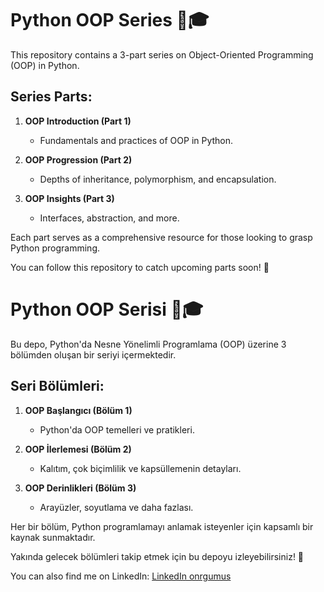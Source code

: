 # Python OOP Series 🐍🎓

This repository contains a 3-part series on Object-Oriented Programming (OOP) in Python.

## Series Parts:

1. **OOP Introduction (Part 1)**
    - Fundamentals and practices of OOP in Python.
  
2. **OOP Progression (Part 2)**
    - Depths of inheritance, polymorphism, and encapsulation.
  
3. **OOP Insights (Part 3)**
    - Interfaces, abstraction, and more.
  
Each part serves as a comprehensive resource for those looking to grasp Python programming.

You can follow this repository to catch upcoming parts soon! 🚀


# Python OOP Serisi 🐍🎓

Bu depo, Python'da Nesne Yönelimli Programlama (OOP) üzerine 3 bölümden oluşan bir seriyi içermektedir.

## Seri Bölümleri:

1. **OOP Başlangıcı (Bölüm 1)**
    - Python'da OOP temelleri ve pratikleri.
  
2. **OOP İlerlemesi (Bölüm 2)**
    - Kalıtım, çok biçimlilik ve kapsüllemenin detayları.
  
3. **OOP Derinlikleri (Bölüm 3)**
    - Arayüzler, soyutlama ve daha fazlası.
  
Her bir bölüm, Python programlamayı anlamak isteyenler için kapsamlı bir kaynak sunmaktadır.

Yakında gelecek bölümleri takip etmek için bu depoyu izleyebilirsiniz! 🚀

You can also find me on LinkedIn: [LinkedIn onrgumus](https://www.linkedin.com/in/onur-gumus/)


